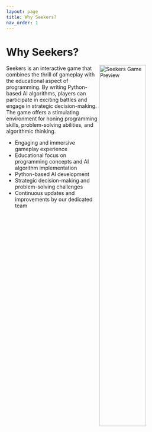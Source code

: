 ```yaml
---
layout: page
title: Why Seekers?
nav_order: 1
---
```


# Why Seekers?

<img alt="Seekers Game Preview" src="../assets/images/Seekers.png" align="right" width="50%">

Seekers is an interactive game that combines the thrill of gameplay with the educational aspect of programming. By writing Python-based AI algorithms, players can participate in exciting battles and engage in strategic decision-making. The game offers a stimulating environment for honing programming skills, problem-solving abilities, and algorithmic thinking.

+ Engaging and immersive gameplay experience
+ Educational focus on programming concepts and AI algorithm implementation
+ Python-based AI development
+ Strategic decision-making and problem-solving challenges
+ Continuous updates and improvements by our dedicated team

